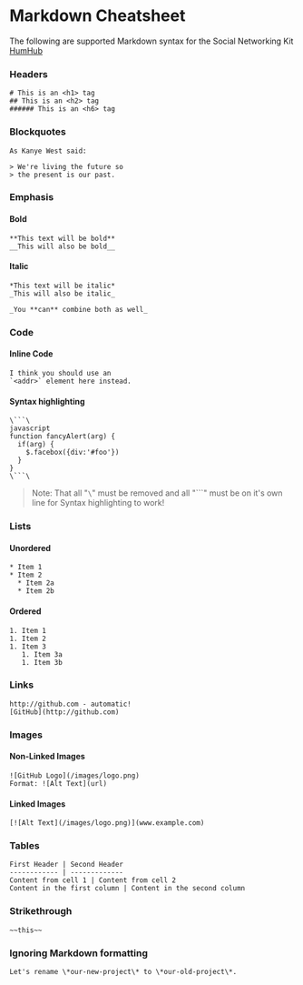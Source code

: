 # Markdown Cheatsheet

The following are supported Markdown syntax for the Social Networking Kit [HumHub](https://www.humhub.org)

### Headers
```
# This is an <h1> tag
## This is an <h2> tag
###### This is an <h6> tag
```

### Blockquotes
```
As Kanye West said:

> We're living the future so
> the present is our past.
```
### Emphasis

#### Bold
```
**This text will be bold**
__This will also be bold__
```

#### Italic

```
*This text will be italic*
_This will also be italic_
```

```
_You **can** combine both as well_
```

### Code

#### Inline Code
```
I think you should use an
`<addr>` element here instead.
```
#### Syntax highlighting

```
\```\
javascript
function fancyAlert(arg) {
  if(arg) {
    $.facebox({div:'#foo'})
  }
}
\```\
```

> Note: That all "`\`" must be removed and all "```" must be on it's own line for Syntax highlighting to work!

### Lists

#### Unordered
```
* Item 1
* Item 2
  * Item 2a
  * Item 2b
```
#### Ordered
```
1. Item 1
1. Item 2
1. Item 3
   1. Item 3a
   1. Item 3b
```

### Links
```
http://github.com - automatic!
[GitHub](http://github.com)
```

### Images

#### Non-Linked Images
```
![GitHub Logo](/images/logo.png)
Format: ![Alt Text](url)
```

#### Linked Images
```
[![Alt Text](/images/logo.png)](www.example.com)
```

### Tables
```
First Header | Second Header
------------ | -------------
Content from cell 1 | Content from cell 2
Content in the first column | Content in the second column
```

### Strikethrough
```
~~this~~
```

### Ignoring Markdown formatting
```
Let's rename \*our-new-project\* to \*our-old-project\*.
```
